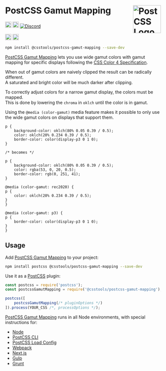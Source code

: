 # PostCSS Gamut Mapping [<img src="https://postcss.github.io/postcss/logo.svg" alt="PostCSS Logo" width="90" height="90" align="right">][PostCSS]

[<img alt="npm version" src="https://img.shields.io/npm/v/@csstools/postcss-gamut-mapping.svg" height="20">][npm-url] [<img alt="Build Status" src="https://github.com/csstools/postcss-plugins/workflows/test/badge.svg" height="20">][cli-url] [<img alt="Discord" src="https://shields.io/badge/Discord-5865F2?logo=discord&logoColor=white">][discord]<br><br>[<img alt="Baseline Status" src="https://cssdb.org/images/badges-baseline/gamut-mapping.svg" height="20">][css-url] [<img alt="CSS Standard Status" src="https://cssdb.org/images/badges/gamut-mapping.svg" height="20">][css-url] 

```bash
npm install @csstools/postcss-gamut-mapping --save-dev
```

[PostCSS Gamut Mapping] lets you use wide gamut colors with gamut mapping for specific displays following the [CSS Color 4 Specification].

When out of gamut colors are naively clipped the result can be radically different.  
A saturated and bright color will be much darker after clipping.

To correctly adjust colors for a narrow gamut display, the colors must be mapped.  
This is done by lowering the `chroma` in `oklch` until the color is in gamut.  

Using the `@media (color-gamut)` media feature makes it possible to only use the wide gamut colors on displays that support them.

```pcss
p {
	background-color: oklch(80% 0.05 0.39 / 0.5);
	color: oklch(20% 0.234 0.39 / 0.5);
	border-color: color(display-p3 0 1 0);
}

/* becomes */

p {
	background-color: oklch(80% 0.05 0.39 / 0.5);
	color: rgba(53, 0, 20, 0.5);
	border-color: rgb(0, 251, 41);
}

@media (color-gamut: rec2020) {
p {
	color: oklch(20% 0.234 0.39 / 0.5);
}
}

@media (color-gamut: p3) {
p {
	border-color: color(display-p3 0 1 0);
}
}
```

## Usage

Add [PostCSS Gamut Mapping] to your project:

```bash
npm install postcss @csstools/postcss-gamut-mapping --save-dev
```

Use it as a [PostCSS] plugin:

```js
const postcss = require('postcss');
const postcssGamutMapping = require('@csstools/postcss-gamut-mapping');

postcss([
	postcssGamutMapping(/* pluginOptions */)
]).process(YOUR_CSS /*, processOptions */);
```

[PostCSS Gamut Mapping] runs in all Node environments, with special
instructions for:

- [Node](INSTALL.md#node)
- [PostCSS CLI](INSTALL.md#postcss-cli)
- [PostCSS Load Config](INSTALL.md#postcss-load-config)
- [Webpack](INSTALL.md#webpack)
- [Next.js](INSTALL.md#nextjs)
- [Gulp](INSTALL.md#gulp)
- [Grunt](INSTALL.md#grunt)

[cli-url]: https://github.com/csstools/postcss-plugins/actions/workflows/test.yml?query=workflow/test
[css-url]: https://cssdb.org/#gamut-mapping
[discord]: https://discord.gg/bUadyRwkJS
[npm-url]: https://www.npmjs.com/package/@csstools/postcss-gamut-mapping

[PostCSS]: https://github.com/postcss/postcss
[PostCSS Gamut Mapping]: https://github.com/csstools/postcss-plugins/tree/main/plugins/postcss-gamut-mapping
[CSS Color 4 Specification]: https://www.w3.org/TR/css-color-4/#gamut-mapping
